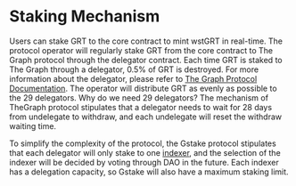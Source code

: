 # Staking Mechanism

Users can stake GRT to the core contract to mint wstGRT in real-time. The protocol operator will regularly stake GRT from the core contract to The Graph protocol through the delegator contract. Each time GRT is staked to The Graph through a delegator, 0.5% of GRT is destroyed. For more information about the delegator, please refer to [The Graph Protocol Documentation](https://docs.thegraph.academy/official-docs/delegator). The operator will distribute GRT as evenly as possible to the 29 delegators. Why do we need 29 delegators? The mechanism of TheGraph protocol stipulates that a delegator needs to wait for 28 days from undelegate to withdraw, and each undelegate will reset the withdraw waiting time.

To simplify the complexity of the protocol, the Gstake protocol stipulates that each delegator will only stake to one [indexer](https://docs.thegraph.academy/official-docs/indexer), and the selection of the indexer will be decided by voting through DAO in the future. Each indexer has a delegation capacity, so Gstake will also have a maximum staking limit.
